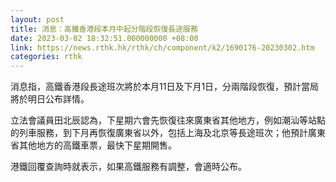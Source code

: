 ```yaml
---
layout: post
title: 消息：高鐵香港段本月中起分階段恢復長途服務
date: 2023-03-02 18:32:51.000000000 +08:00
link: https://news.rthk.hk/rthk/ch/component/k2/1690176-20230302.htm
categories: rthk
---
```


消息指，高鐵香港段長途班次將於本月11日及下月1日，分兩階段恢復，預計當局將於明日公布詳情。

立法會議員田北辰認為，下星期六會先恢復往來廣東省其他地方，例如潮汕等站點的列車服務，到下月再恢復廣東省以外，包括上海及北京等長途班次；他預計廣東省其他地方的高鐵車票，最快下星期開售。

港鐵回覆查詢時就表示，如果高鐵服務有調整，會適時公布。
